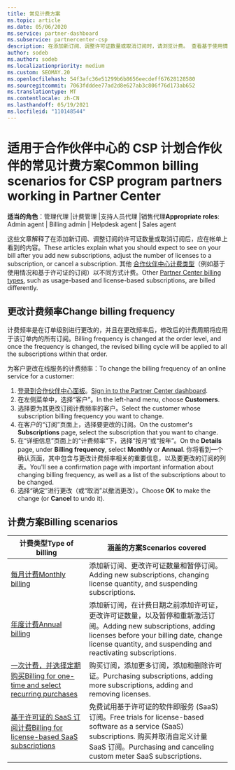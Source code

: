 ```yaml
---
title: 常见计费方案
ms.topic: article
ms.date: 05/06/2020
ms.service: partner-dashboard
ms.subservice: partnercenter-csp
description: 在添加新订阅、调整许可证数量或取消订阅时，请浏览计费。 查看基于使用情况和许可证的订阅的不同之处。
author: sodeb
ms.author: sodeb
ms.localizationpriority: medium
ms.custom: SEOMAY.20
ms.openlocfilehash: 54f3afc36e51299b6b8656eecdeff67628128580
ms.sourcegitcommit: 7063fdddee77ad2d8e627ab3c806f76d173ab652
ms.translationtype: MT
ms.contentlocale: zh-CN
ms.lasthandoff: 05/19/2021
ms.locfileid: "110148544"
---
```

# <a name="common-billing-scenarios-for-csp-program-partners-working-in-partner-center"></a><span data-ttu-id="a3c64-104">适用于合作伙伴中心的 CSP 计划合作伙伴的常见计费方案</span><span class="sxs-lookup"><span data-stu-id="a3c64-104">Common billing scenarios for CSP program partners working in Partner Center</span></span>

<span data-ttu-id="a3c64-105">**适当的角色**：管理代理 |计费管理 |支持人员代理 |销售代理</span><span class="sxs-lookup"><span data-stu-id="a3c64-105">**Appropriate roles**: Admin agent | Billing admin | Helpdesk agent | Sales agent</span></span>

<span data-ttu-id="a3c64-106">这些文章解释了在添加新订阅、调整订阅的许可证数量或取消订阅后，应在帐单上看到的内容。</span><span class="sxs-lookup"><span data-stu-id="a3c64-106">These articles explain what you should expect to see on your bill after you add new subscriptions, adjust the number of licenses to a subscription, or cancel a subscription.</span></span> <span data-ttu-id="a3c64-107">其他 [合作伙伴中心计费类型](./billing-basics.md)（例如基于使用情况和基于许可证的订阅）以不同方式计费。</span><span class="sxs-lookup"><span data-stu-id="a3c64-107">Other [Partner Center billing types](./billing-basics.md), such as usage-based and license-based subscriptions, are billed differently.</span></span>


## <a name="change-billing-frequency"></a><span data-ttu-id="a3c64-108">更改计费频率</span><span class="sxs-lookup"><span data-stu-id="a3c64-108">Change billing frequency</span></span>

<span data-ttu-id="a3c64-109">计费频率是在订单级别进行更改的，并且在更改频率后，修改后的计费周期将应用于该订单内的所有订阅。</span><span class="sxs-lookup"><span data-stu-id="a3c64-109">Billing frequency is changed at the order level, and once the frequency is changed, the revised billing cycle will be applied to all the subscriptions within that order.</span></span> 

<span data-ttu-id="a3c64-110">为客户更改在线服务的计费频率：</span><span class="sxs-lookup"><span data-stu-id="a3c64-110">To change the billing frequency of an online service for a customer:</span></span>

1. <span data-ttu-id="a3c64-111">[登录到合作伙伴中心面板](https://partner.microsoft.com/dashboard/home)。</span><span class="sxs-lookup"><span data-stu-id="a3c64-111">[Sign in to the Partner Center dashboard](https://partner.microsoft.com/dashboard/home).</span></span>
2. <span data-ttu-id="a3c64-112">在左侧菜单中，选择“客户”。</span><span class="sxs-lookup"><span data-stu-id="a3c64-112">In the left-hand menu, choose **Customers**.</span></span>
3. <span data-ttu-id="a3c64-113">选择要为其更改订阅计费频率的客户。</span><span class="sxs-lookup"><span data-stu-id="a3c64-113">Select the customer whose subscription billing frequency you want to change.</span></span>
4. <span data-ttu-id="a3c64-114">在客户的“订阅”页面上，选择要更改的订阅。</span><span class="sxs-lookup"><span data-stu-id="a3c64-114">On the customer's **Subscriptions** page, select the subscription that you want to change.</span></span>
5. <span data-ttu-id="a3c64-115">在“详细信息”页面上的“计费频率”下，选择“按月”或“按年”。</span><span class="sxs-lookup"><span data-stu-id="a3c64-115">On the **Details** page, under **Billing frequency**, select **Monthly** or **Annual**.</span></span> <span data-ttu-id="a3c64-116">你将看到一个确认页面，其中包含与更改计费频率相关的重要信息，以及要更改的订阅的列表。</span><span class="sxs-lookup"><span data-stu-id="a3c64-116">You'll see a confirmation page with important information about changing billing frequency, as well as a list of the subscriptions about to be changed.</span></span>
6. <span data-ttu-id="a3c64-117">选择“确定”进行更改（或“取消”以撤消更改）。</span><span class="sxs-lookup"><span data-stu-id="a3c64-117">Choose **OK** to make the change (or **Cancel** to undo it).</span></span>

## <a name="billing-scenarios"></a><span data-ttu-id="a3c64-118">计费方案</span><span class="sxs-lookup"><span data-stu-id="a3c64-118">Billing scenarios</span></span>

| <span data-ttu-id="a3c64-119">计费类型</span><span class="sxs-lookup"><span data-stu-id="a3c64-119">Type of billing</span></span> | <span data-ttu-id="a3c64-120">涵盖的方案</span><span class="sxs-lookup"><span data-stu-id="a3c64-120">Scenarios covered</span></span> |
| --------------- | ----------------- |
| [<span data-ttu-id="a3c64-121">每月计费</span><span class="sxs-lookup"><span data-stu-id="a3c64-121">Monthly billing</span></span>](common-billing-scenarios-monthly.md) | <span data-ttu-id="a3c64-122">添加新订阅、更改许可证数量和暂停订阅。</span><span class="sxs-lookup"><span data-stu-id="a3c64-122">Adding new subscriptions, changing license quantity, and suspending subscriptions.</span></span> |
| [<span data-ttu-id="a3c64-123">年度计费</span><span class="sxs-lookup"><span data-stu-id="a3c64-123">Annual billing</span></span>](common-billing-scenarios-annual.md) | <span data-ttu-id="a3c64-124">添加新订阅，在计费日期之前添加许可证，更改许可证数量，以及暂停和重新激活订阅。</span><span class="sxs-lookup"><span data-stu-id="a3c64-124">Adding new subscriptions, adding licenses before your billing date, change license quantity, and suspending and reactivating subscriptions.</span></span> |
| [<span data-ttu-id="a3c64-125">一次计费，并选择定期购买</span><span class="sxs-lookup"><span data-stu-id="a3c64-125">Billing for one-time and select recurring purchases</span></span>](common-billing-scenarios-onetime-recurring.md) | <span data-ttu-id="a3c64-126">购买订阅，添加更多订阅，添加和删除许可证。</span><span class="sxs-lookup"><span data-stu-id="a3c64-126">Purchasing subscriptions, adding more subscriptions, adding and removing licenses.</span></span> |
| [<span data-ttu-id="a3c64-127">基于许可证的 SaaS 订阅计费</span><span class="sxs-lookup"><span data-stu-id="a3c64-127">Billing for license-based SaaS subscriptions</span></span>](common-billing-scenarios-saas.md) | <span data-ttu-id="a3c64-128">免费试用基于许可证的软件即服务 (SaaS) 订阅。</span><span class="sxs-lookup"><span data-stu-id="a3c64-128">Free trials for license-based software as a service (SaaS) subscriptions.</span></span> <span data-ttu-id="a3c64-129">购买并取消自定义计量 SaaS 订阅。</span><span class="sxs-lookup"><span data-stu-id="a3c64-129">Purchasing and canceling custom meter SaaS subscriptions.</span></span> |